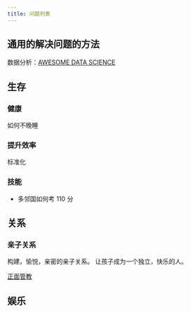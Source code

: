 ```yaml
---
title: 问题列表
---
```


## 通用的解决问题的方法
数据分析：[AWESOME DATA SCIENCE](https://github.com/academic/awesome-datascience)

## 生存
### 健康
如何不晚睡


### 提升效率
标准化


### 技能
* 多邻国如何考 110 分


## 关系
### 亲子关系
构建，愉悦，亲密的亲子关系。
让孩子成为一个独立，快乐的人。

[正面管教](../product/book/edcation/positive-discipine.md)

## 娱乐